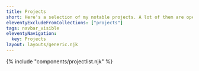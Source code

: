 ```yaml
---
title: Projects
short: Here's a selection of my notable projects. A lot of them are open-source and have a short article written about them. 
eleventyExcludeFromCollections: ["projects"]
tags: navbar_visible
eleventyNavigation:
  key: Projects
layout: layouts/generic.njk
---
```


{% include "components/projectlist.njk" %}
